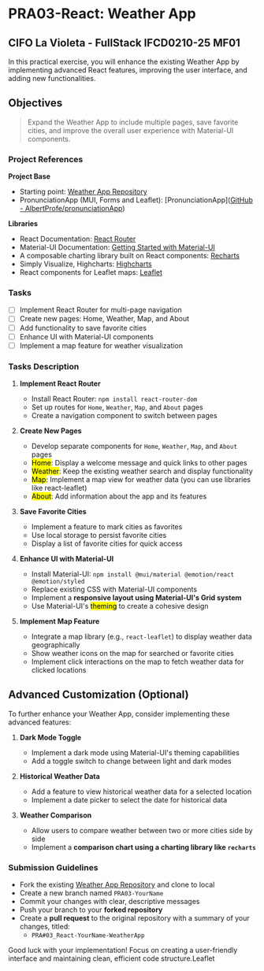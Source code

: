 # PRA03-React: Weather App

## CIFO La Violeta - FullStack IFCD0210-25 MF01

In this practical exercise, you will enhance the existing Weather App by implementing advanced React features, improving the user interface, and adding new functionalities.

## Objectives

> Expand the Weather App to include multiple pages, save favorite cities, and improve the overall user experience with Material-UI components.

### Project References

**Project Base**

- Starting point: [Weather App Repository](https://github.com/AlbertProfe/weatherApp)
- PronunciationApp (MUI, Forms and Leaflet): [PronunciationApp]([GitHub - AlbertProfe/pronunciationApp](https://github.com/AlbertProfe/pronunciationApp/tree/master))

**Libraries**

- React Documentation: [React Router](https://reactrouter.com/en/main)
- Material-UI Documentation: [Getting Started with Material-UI](https://mui.com/material-ui/getting-started/)
- A composable charting library built on React components: [Recharts](https://recharts.org/en-US/)
- Simply Visualize, Highcharts: [Highcharts](https://www.highcharts.com/)
- React components for Leaflet maps: [Leaflet](https://react-leaflet.js.org/)

### Tasks

- [ ] Implement React Router for multi-page navigation
- [ ] Create new pages: Home, Weather, Map, and About
- [ ] Add functionality to save favorite cities
- [ ] Enhance UI with Material-UI components
- [ ] Implement a map feature for weather visualization

### Tasks Description

1. **Implement React Router**
   
   - Install React Router: `npm install react-router-dom`
   - Set up routes for `Home`, `Weather`, `Map`, and `About` pages
   - Create a navigation component to switch between pages

2. **Create New Pages**
   
   - Develop separate components for `Home`, `Weather`, `Map`, and `About` pages
   - <mark>Home</mark>: Display a welcome message and quick links to other pages
   - <mark>Weather</mark>: Keep the existing weather search and display functionality
   - <mark>Map</mark>: Implement a map view for weather data (you can use libraries like react-leaflet)
   - <mark>About</mark>: Add information about the app and its features

3. **Save Favorite Cities**
   
   - Implement a feature to mark cities as favorites
   - Use local storage to persist favorite cities
   - Display a list of favorite cities for quick access

4. **Enhance UI with Material-UI**
   
   - Install Material-UI: `npm install @mui/material @emotion/react @emotion/styled`
   - Replace existing CSS with Material-UI components
   - Implement a **responsive layout using Material-UI's Grid system**
   - Use Material-UI's <mark>theming</mark> to create a cohesive design

5. **Implement Map Feature**
   
   - Integrate a map library (e.g., `react-leaflet`) to display weather data geographically
   - Show weather icons on the map for searched or favorite cities
   - Implement click interactions on the map to fetch weather data for clicked locations

## Advanced Customization (Optional)

To further enhance your Weather App, consider implementing these advanced features:

1. **Dark Mode Toggle**
   
   - Implement a dark mode using Material-UI's theming capabilities
   - Add a toggle switch to change between light and dark modes

2. **Historical Weather Data**
   
   - Add a feature to view historical weather data for a selected location
   - Implement a date picker to select the date for historical data

3. **Weather Comparison**
   
   - Allow users to compare weather between two or more cities side by side
   - Implement a **comparison chart using a charting library like `recharts`**

### Submission Guidelines

- Fork the existing [Weather App Repository](https://github.com/AlbertProfe/weatherApp) and clone to local
- Create a new branch named `PRA03-YourName`
- Commit your changes with clear, descriptive messages
- Push your branch to your **forked repository**
- Create a **pull request** to the original repository with a summary of your changes, titled:
  - `PRA#03_React-YourName-WeatherApp`

Good luck with your implementation! Focus on creating a user-friendly interface and maintaining clean, efficient code structure.Leaflet<mark></mark>

